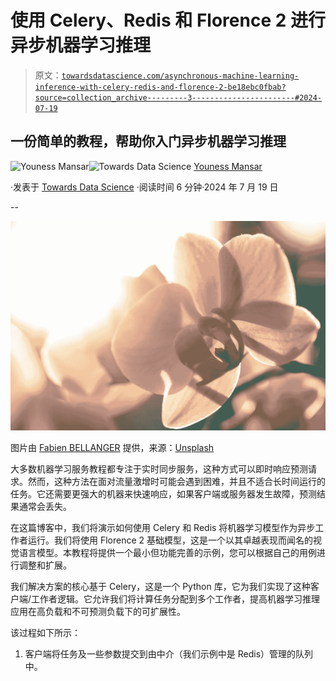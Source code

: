 # 使用 Celery、Redis 和 Florence 2 进行异步机器学习推理

> 原文：[`towardsdatascience.com/asynchronous-machine-learning-inference-with-celery-redis-and-florence-2-be18ebc0fbab?source=collection_archive---------3-----------------------#2024-07-19`](https://towardsdatascience.com/asynchronous-machine-learning-inference-with-celery-redis-and-florence-2-be18ebc0fbab?source=collection_archive---------3-----------------------#2024-07-19)

## 一份简单的教程，帮助你入门异步机器学习推理

[](https://medium.com/@CVxTz?source=post_page---byline--be18ebc0fbab--------------------------------)![Youness Mansar](https://medium.com/@CVxTz?source=post_page---byline--be18ebc0fbab--------------------------------)[](https://towardsdatascience.com/?source=post_page---byline--be18ebc0fbab--------------------------------)![Towards Data Science](https://towardsdatascience.com/?source=post_page---byline--be18ebc0fbab--------------------------------) [Youness Mansar](https://medium.com/@CVxTz?source=post_page---byline--be18ebc0fbab--------------------------------)

·发表于 [Towards Data Science](https://towardsdatascience.com/?source=post_page---byline--be18ebc0fbab--------------------------------) ·阅读时间 6 分钟·2024 年 7 月 19 日

--

![](img/573d6ccd2ee339c929f687cba908cbf9.png)

图片由 [Fabien BELLANGER](https://unsplash.com/@fabbel78?utm_source=medium&utm_medium=referral) 提供，来源：[Unsplash](https://unsplash.com/?utm_source=medium&utm_medium=referral)

大多数机器学习服务教程都专注于实时同步服务，这种方式可以即时响应预测请求。然而，这种方法在面对流量激增时可能会遇到困难，并且不适合长时间运行的任务。它还需要更强大的机器来快速响应，如果客户端或服务器发生故障，预测结果通常会丢失。

在这篇博客中，我们将演示如何使用 Celery 和 Redis 将机器学习模型作为异步工作者运行。我们将使用 Florence 2 基础模型，这是一个以其卓越表现而闻名的视觉语言模型。本教程将提供一个最小但功能完善的示例，您可以根据自己的用例进行调整和扩展。

我们解决方案的核心基于 Celery，这是一个 Python 库，它为我们实现了这种客户端/工作者逻辑。它允许我们将计算任务分配到多个工作者，提高机器学习推理应用在高负载和不可预测负载下的可扩展性。

该过程如下所示：

1.  客户端将任务及一些参数提交到由中介（我们示例中是 Redis）管理的队列中。
